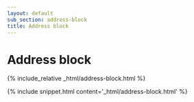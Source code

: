 ```yaml
---
layout: default
sub_section: address-block
title: Address block
---
```


# Address block

<div class="site-c-showcase">
{% include_relative _html/address-block.html %}
</div>

{% include snippet.html content='_html/address-block.html' %}